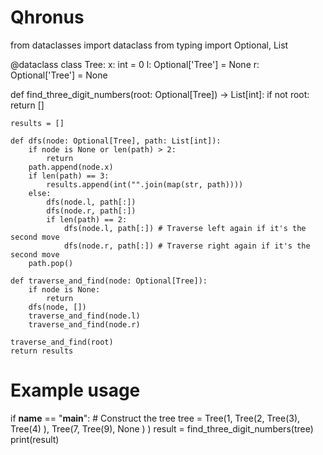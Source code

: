 # Qhronus

from dataclasses import dataclass
from typing import Optional, List

@dataclass
class Tree:
    x: int = 0
    l: Optional['Tree'] = None
    r: Optional['Tree'] = None

def find_three_digit_numbers(root: Optional[Tree]) -> List[int]:
    if not root:
        return []
    
    results = []

    def dfs(node: Optional[Tree], path: List[int]):
        if node is None or len(path) > 2:
            return
        path.append(node.x)
        if len(path) == 3:
            results.append(int("".join(map(str, path))))
        else:
            dfs(node.l, path[:])
            dfs(node.r, path[:])
            if len(path) == 2:
                dfs(node.l, path[:]) # Traverse left again if it's the second move
                dfs(node.r, path[:]) # Traverse right again if it's the second move
        path.pop()

    def traverse_and_find(node: Optional[Tree]):
        if node is None:
            return
        dfs(node, [])
        traverse_and_find(node.l)
        traverse_and_find(node.r)
    
    traverse_and_find(root)
    return results

# Example usage
if __name__ == "__main__":
    # Construct the tree
    tree = Tree(1, 
                Tree(2, 
                     Tree(3), 
                     Tree(4)
                    ), 
                Tree(7, 
                     Tree(9), 
                     None
                    )
               )
    result = find_three_digit_numbers(tree)
    print(result)